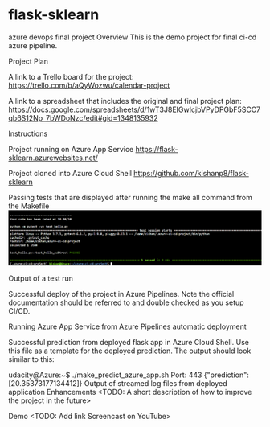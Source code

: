 # flask-sklearn
azure devops final project
Overview
This is the demo project for final ci-cd azure pipeline. 

Project Plan

A link to a Trello board for the project: 
https://trello.com/b/aQyWozwu/calendar-project

A link to a spreadsheet that includes the original and final project plan: https://docs.google.com/spreadsheets/d/1wT3J8EIGwIcjbVPyDPGbF5SCC7qb6S12Np_7bWDoNzc/edit#gid=1348135932

Instructions

Project running on Azure App Service
https://flask-sklearn.azurewebsites.net/

Project cloned into Azure Cloud Shell
https://github.com/kishanp8/flask-sklearn

Passing tests that are displayed after running the make all command from the Makefile
![alt text](https://github.com/kishanp8/azure-ci-cd-project/blob/main/passes_test.PNG)

Output of a test run

Successful deploy of the project in Azure Pipelines. Note the official documentation should be referred to and double checked as you setup CI/CD.

Running Azure App Service from Azure Pipelines automatic deployment

Successful prediction from deployed flask app in Azure Cloud Shell. Use this file as a template for the deployed prediction. The output should look similar to this:

udacity@Azure:~$ ./make_predict_azure_app.sh
Port: 443
{"prediction":[20.35373177134412]}
Output of streamed log files from deployed application
Enhancements
<TODO: A short description of how to improve the project in the future>

Demo
<TODO: Add link Screencast on YouTube>
